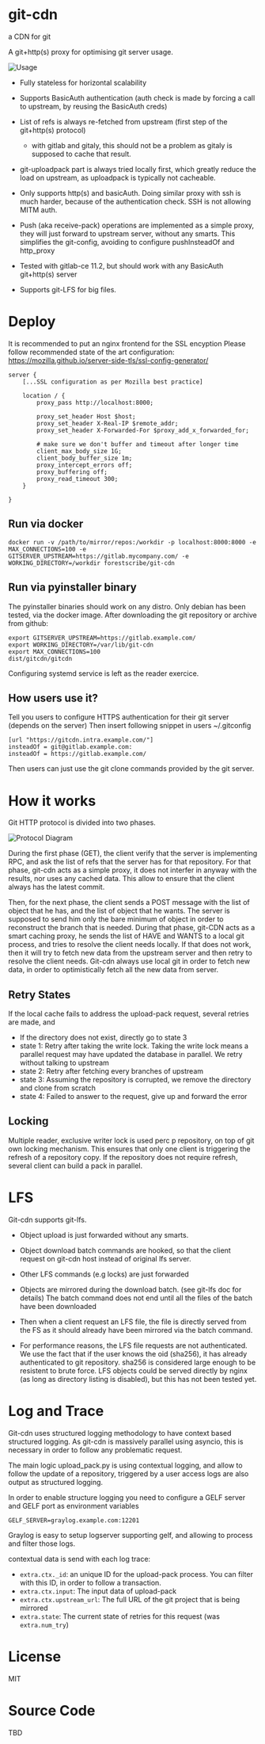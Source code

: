 # git-cdn

a CDN for git

A git+http(s) proxy for optimising git server usage.

![Usage](https://github.com/Forestscribe/git-cdn/raw/master/img/git-cdn.png)

- Fully stateless for horizontal scalability

- Supports BasicAuth authentication (auth check is made by forcing a call to upstream, by reusing the BasicAuth creds)

- List of refs is always re-fetched from upstream (first step of the git+http(s) protocol)

  - with gitlab and gitaly, this should not be a problem as gitaly is supposed to cache that result.

- git-uploadpack part is always tried locally first, which greatly reduce the load on upstream, as uploadpack is typically not cacheable.

- Only supports http(s) and basicAuth. Doing similar proxy with ssh is much harder, because of the authentication check. SSH is not allowing MITM auth.

- Push (aka receive-pack) operations are implemented as a simple proxy, they will just forward to upstream server, without any smarts.
  This simplifies the git-config, avoiding to configure pushInsteadOf and http_proxy

- Tested with gitlab-ce 11.2, but should work with any BasicAuth git+http(s) server

- Supports git-LFS for big files.

# Deploy

It is recommended to put an nginx frontend for the SSL encyption
Please follow recommended state of the art configuration: https://mozilla.github.io/server-side-tls/ssl-config-generator/

    server {
        [...SSL configuration as per Mozilla best practice]

        location / {
            proxy_pass http://localhost:8000;

            proxy_set_header Host $host;
            proxy_set_header X-Real-IP $remote_addr;
            proxy_set_header X-Forwarded-For $proxy_add_x_forwarded_for;

            # make sure we don't buffer and timeout after longer time
            client_max_body_size 1G;
            client_body_buffer_size 1m;
            proxy_intercept_errors off;
            proxy_buffering off;
            proxy_read_timeout 300;
        }

    }

## Run via docker

    docker run -v /path/to/mirror/repos:/workdir -p localhost:8000:8000 -e MAX_CONNECTIONS=100 -e GITSERVER_UPSTREAM=https://gitlab.mycompany.com/ -e WORKING_DIRECTORY=/workdir forestscribe/git-cdn

## Run via pyinstaller binary

The pyinstaller binaries should work on any distro. Only debian has been tested, via the docker image.
After downloading the git repository or archive from github:

    export GITSERVER_UPSTREAM=https://gitlab.example.com/
    export WORKING_DIRECTORY=/var/lib/git-cdn
    export MAX_CONNECTIONS=100
    dist/gitcdn/gitcdn

Configuring systemd service is left as the reader exercice.

## How users use it?

Tell you users to configure HTTPS authentication for their git server (depends on the server)
Then insert following snippet in users ~/.gitconfig

    [url "https://gitcdn.intra.example.com/"]
    insteadOf = git@gitlab.example.com:
    insteadOf = https://gitlab.example.com/

Then users can just use the git clone commands provided by the git server.

# How it works

Git HTTP protocol is divided into two phases.

![Protocol Diagram](https://raw.githubusercontent.com/Forestscribe/git-cdn/master/img/git-cdn2.png)

During the first phase (GET), the client verify that the server is implementing RPC, and ask the list of refs that the server has for that repository.
For that phase, git-cdn acts as a simple proxy, it does not interfer in anyway with the results, nor uses any cached data. This allow to ensure that the client always has the latest commit.

Then, for the next phase, the client sends a POST message with the list of object that he has, and the list of object that he wants. The server is supposed to send him only the bare minimum of object in order to reconstruct the branch that is needed.
During that phase, git-CDN acts as a smart caching proxy, he sends the list of HAVE and WANTS to a local git process, and tries to resolve the client needs locally.
If that does not work, then it will try to fetch new data from the upstream server and then retry to resolve the client needs.
Git-cdn always use local git in order to fetch new data, in order to optimistically fetch all the new data from server.

## Retry States

If the local cache fails to address the upload-pack request, several retries are made, and

- If the directory does not exist, directly go to state 3
- state 1: Retry after taking the write lock. Taking the write lock means a parallel request may have updated the database in parallel. We retry without talking to upstream
- state 2: Retry after fetching every branches of upstream
- state 3: Assuming the repository is corrupted, we remove the directory and clone from scratch
- state 4: Failed to answer to the request, give up and forward the error

## Locking

Multiple reader, exclusive writer lock is used perc p repository, on top of git own locking mechanism.
This ensures that only one client is triggering the refresh of a repository copy.
If the repository does not require refresh, several client can build a pack in parallel.

# LFS

Git-cdn supports git-lfs.

- Object upload is just forwarded without any smarts.
- Object download batch commands are hooked, so that the client request on git-cdn host instead of original lfs server.

- Other LFS commands (e.g locks) are just forwarded

- Objects are mirrored during the download batch. (see git-lfs doc for details) The batch command does not end until all the files of the batch have been downloaded

- Then when a client request an LFS file, the file is directly served from the FS as it should already have been mirrored via the batch command.

- For performance reasons, the LFS file requests are not authenticated.
  We use the fact that if the user knows the oid (sha256), it has already authenticated to git repository.
  sha256 is considered large enough to be resistent to brute force.
  LFS objects could be served directly by nginx (as long as directory listing is disabled), but this has not been tested yet.

# Log and Trace

Git-cdn uses structured logging methodology to have context based structured logging.
As git-cdn is massively parallel using asyncio, this is necessary in order to follow any problematic request.

The main logic upload_pack.py is using contextual logging, and allow to follow the update of a repository, triggered by a user
access logs are also output as structured logging.

In order to enable structure logging you need to configure a GELF server and GELF port as environment variables

    GELF_SERVER=graylog.example.com:12201

Graylog is easy to setup logserver supporting gelf, and allowing to process and filter those logs.

contextual data is send with each log trace:

- `extra.ctx._id`: an unique ID for the upload-pack process. You can filter with this ID, in order to follow a transaction.
- `extra.ctx.input`: The input data of upload-pack
- `extra.ctx.upstream_url`: The full URL of the git project that is being mirrored
- `extra.state`: The current state of retries for this request (was `extra.num_try`)

# License

MIT

# Source Code

TBD
